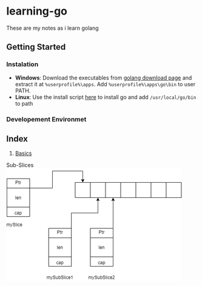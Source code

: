 # learning-go
These are my notes as i learn golang

## Getting Started
### Instalation
- **Windows**:
Download the executables from [golang download page](https://dl.google.com/go/go1.14.2.windows-amd64.zip) and extract it at `%userprofile%\apps`. Add `%userprofile%\apps\go\bin` to user PATH.
- **Linux**: Use the install script [here](./install/linux_install.sh) to install go and add `/usr/local/go/bin` to path
 
### Developement Environmet

## Index

1. [Basics](https://play.golang.org/p/ovvy2BhqHHO)


Sub-Slices
![subslices](basics/subslices.png)
